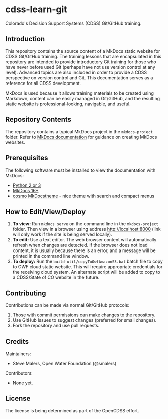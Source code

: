 # cdss-learn-git #

Colorado's Decision Support Systems (CDSS) Git/GitHub training.

## Introduction ##

This repository contains the source content of a MkDocs static website for CDSS Git/GitHub training.
The training lessons that are encapsulated in this repository are intended to provide
introductory Git training for those who have never before used Git (perhaps have not use version control at any level).
Advanced topics are also included in order to provide a CDSS perspective on version control and Git.
This documentation serves as a reference for all CDSS development.

MkDocs is used because it allows training materials to be created using Markdown,
content can be easily managed in Git/GitHub,
and the resulting static website is professional-looking, navigable, and useful.

## Repository Contents ##

The repository contains a typical MkDocs project in the `mkdocs-project` folder.
Refer to [MkDocs documentation](http://www.mkdocs.org/) for guidance on creating MkDocs websites.

## Prerequisites ##

The following software must be installed to view the documentation with MkDocs:

* [Python 2 or 3](https://www.python.org/downloads/)
* [MkDocs 16+](http://www.mkdocs.org/)
* [cosmo MkDocstheme](http://mkdocs.github.io/mkdocs-bootswatch/#installation-usage) - nice theme with search and compact menus

## How to Edit/View/Deploy ##

1. **To view:**  Run `mkdocs serve` on the command line in the `mkdocs-project` folder.
Then view in a browser using address [http://localhost:8000](http://localhost:8000) (link will only work if the
site is being served locally).
2. **To edit:**  Use a text editor.  The web browser content will automatically refresh when changes are detected.
If the browser does not load content, it is usually because there is an error,
and a message will be printed in the command line window.
3. **To deploy:**  Run the `build-util/copyToOwfAmazonS3.bat` batch file to copy to OWF cloud static website.
This will require appropriate credentials for the receiving cloud system.
An alternate script will be added to copy to a CDSS/State of CO website in the future.

## Contributing ##

Contributions can be made via normal Git/GitHub protocols:

1. Those with commit permissions can make changes to the repository.
2. Use GitHub Issues to suggest changes (preferred for small changes).
2. Fork the repository and use pull requests.

## Credits ##

Maintainers:

* Steve Malers, Open Water Foundation (@smalers)

Contributors:

* None yet.

## License ##

The license is being determined as part of the OpenCDSS effort.
